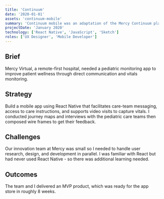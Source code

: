 ```yaml
---
title: 'Continuum'
date: '2020-01-01'
assets: 'continuum-mobile'
summary: 'Continuum mobile was an adaptation of the Mercy Continuum platform designed to keep complex care kids out of the ER.'
projectDate: 'January 2020'
technology: ['React Native', 'JavaScript', 'Sketch']
roles: ['UX Designer', 'Mobile Developer']
---
```


## Brief

Mercy Virtual, a remote-first hospital, needed a pediatric monitoring app to improve patient wellness through direct communication and vitals monitoring.

## Strategy

Build a mobile app using React Native that facilitates care-team messaging, access to care instructions, and supports video visits to capture vitals. I conducted journey maps and interviews with the pediatric care teams then composed wire frames to get their feedback.

## Challenges

Our innovation team at Mercy was small so I needed to handle user research, design, and development in parallel. I was familiar with React but had never used React Native - so there was additional learning needed.

## Outcomes

The team and I delivered an MVP product, which was ready for the app store in roughly 8 weeks.
